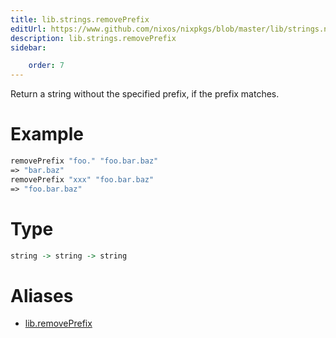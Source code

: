 ```yaml
---
title: lib.strings.removePrefix
editUrl: https://www.github.com/nixos/nixpkgs/blob/master/lib/strings.nix#L898C5
description: lib.strings.removePrefix
sidebar:

    order: 7
---
```


Return a string without the specified prefix, if the prefix matches.

# Example

```nix
removePrefix "foo." "foo.bar.baz"
=> "bar.baz"
removePrefix "xxx" "foo.bar.baz"
=> "foo.bar.baz"
```

# Type

```haskell
string -> string -> string
```


# Aliases

- [lib.removePrefix](/nix-doc-comments/reference/lib/lib-removePrefix)


